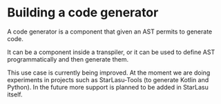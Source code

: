 # Building a code generator

A code generator is a component that given an AST permits to generate code.

It can be a component inside a transpiler, or it can be used to define AST programmatically and then generate them.

This use case is currently being improved. At the moment we are doing experiments in projects such as StarLasu-Tools (to generate Kotlin and Python).
In the future more support is planned to be added in StarLasu itself.
